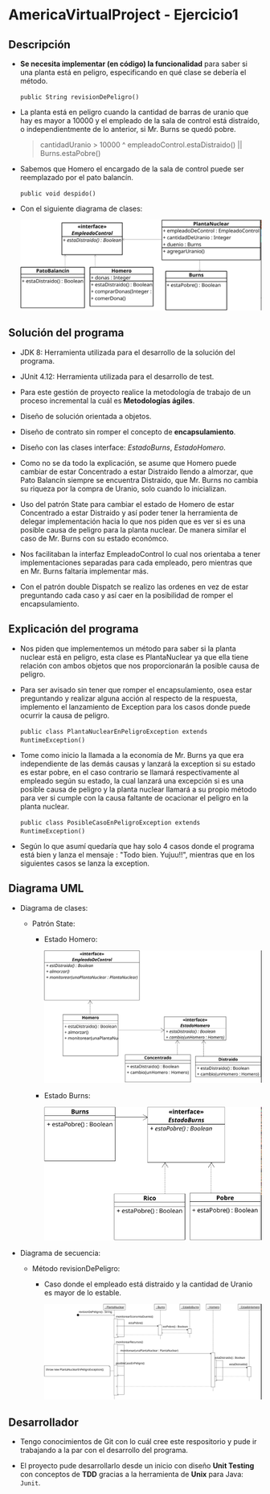 # AmericaVirtualProject - Ejercicio1

## Descripción

-   **Se necesita implementar (en código) la funcionalidad** para saber si una planta está en peligro, especificando en qué clase se debería el método.

    `public String revisionDePeligro()`
    
-   La planta está en peligro cuando la cantidad de barras de uranio que hay es mayor a 10000 y el empleado de la sala de control está distraído, o independientmente de lo anterior, si Mr. Burns se quedó pobre.

    >cantidadUranio > 10000 ^ empleadoControl.estaDistraido() || Burns.estaPobre()

-   Sabemos que Homero el encargado de la sala de control puede ser reemplazado por el pato balancín.

    `public void despido()`
    
-   Con el siguiente diagrama de clases:

    ![](https://github.com/EddyVegaGarcia/AmericaVirtualProject-E1/blob/master/AmericaVirtualUML-Ej1.png)

## Solución del programa

-   JDK 8: Herramienta utilizada para el desarrollo de la solución del programa.

-   JUnit 4.12: Herramienta utilizada para el desarrollo de test.

-   Para este gestión de proyecto realice la metodología de trabajo de un proceso incremental la cuál es **Metodologías ágiles**.
    
-   Diseño de solución orientada a objetos.
    
-   Diseño de contrato sin romper el concepto de **encapsulamiento**.
    
-   Diseño con las clases interface: _EstadoBurns_, _EstadoHomero_.
    
-   Como no se da todo la explicación, se asume que Homero puede cambiar de estar Concentrado a estar Distraido llendo a almorzar, que Pato Balancín siempre se encuentra Distraido, que Mr. Burns no cambia su riqueza por la compra de Uranio, solo cuando lo inicializan.
    
-   Uso del patrón State para cambiar el estado de Homero de estar Concentrado a estar Distraido y así poder tener la herramienta de delegar implementación hacia lo que nos piden que es ver si es una posible causa de peligro para la planta nuclear. De manera similar el caso de Mr. Burns con su estado económco.

-   Nos facilitaban la interfaz EmpleadoControl lo cual nos orientaba a tener implementaciones separadas para cada empleado, pero mientras que en Mr. Burns faltaría implementar más.
    
-   Con el patrón double Dispatch se realizo las ordenes en vez de estar preguntando cada caso y así caer en la posibilidad de romper el encapsulamiento.
    

## Explicación del programa

-   Nos piden que implementemos un método para saber si la planta nuclear está en peligro, esta clase es PlantaNuclear ya que ella tiene relación con ambos objetos que nos proporcionarán la posible causa de peligro.

-   Para ser avisado sin tener que romper el encapsulamiento, osea estar preguntando y realizar alguna acción al respecto de la respuesta, implemento el lanzamiento de Exception para los casos donde puede ocurrir la causa de peligro. 
    
    `public class PlantaNuclearEnPeligroException extends RuntimeException()`
    
-   Tome como inicio la llamada a la economía de Mr. Burns ya que era independiente de las demás causas y lanzará la exception si su estado es estar pobre, en el caso contrario se llamará respectivamente al empleado según su estado, la cual lanzará una excepción si es una posible causa de peligro y la planta nuclear llamará a su propio método para ver si cumple con la causa faltante de ocacionar el peligro en la planta nuclear.
    
    `public class PosibleCasoEnPeligroException extends RuntimeException()`

-   Según lo que asumí quedaría que hay solo 4 casos donde el programa está bien y lanza el mensaje : "Todo bien. Yujuu!!", mientras que en los siguientes casos se lanza la exception.
    

## Diagrama UML

- Diagrama de clases: 

    - Patrón State:
    
        - Estado Homero:

            ![](https://github.com/EddyVegaGarcia/AmericaVirtualProject-E1/blob/master/StateHomeroUML.png)
            
        - Estado Burns:
        
            ![](https://github.com/EddyVegaGarcia/AmericaVirtualProject-E1/blob/master/StateBurnsUML.png)
      
- Diagrama de secuencia:

    - Método revisionDePeligro:
    
        - Caso donde el empleado está distraido y la cantidad de Uranio es mayor de lo estable.
        
            ![](https://github.com/EddyVegaGarcia/AmericaVirtualProject-E1/blob/master/SecuenciaRevisionDePeligro.png)

## Desarrollador

-   Tengo conocimientos de Git con lo cuál cree este respositorio y pude ir trabajando a la par con el desarrollo del programa.
    
-   El proyecto pude desarrollarlo desde un inicio con diseño **Unit Testing** con conceptos de **TDD** gracias a la herramienta de **Unix** para Java: `Junit`. 
